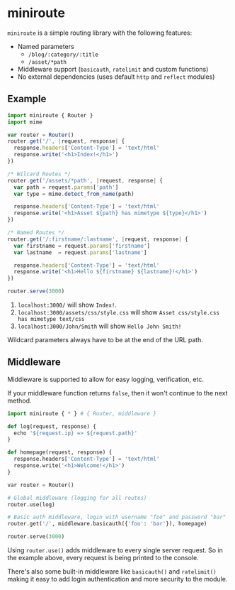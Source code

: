 # miniroute
`miniroute` is a simple routing library with the following features:
- Named parameters
  - `/blog/:category/:title`
  - `/asset/*path`
- Middleware support (`basicauth`, `ratelimit` and custom functions)
- No external dependencies (uses default `http` and `reflect` modules)

## Example

```javascript
import miniroute { Router }
import mime

var router = Router()
router.get('/', |request, response| {
  response.headers['Content-Type'] = 'text/html'
  response.write('<h1>Index!</h1>')
})

/* Wilcard Routes */
router.get('/assets/*path', |request, response| {
  var path = request.params['path']
  var type = mime.detect_from_name(path)

  response.headers['Content-Type'] = 'text/html'
  response.write('<h1>Asset ${path} has mimetype ${type}</h1>')
})

/* Named Routes */
router.get('/:firstname/:lastname', |request, response| {
  var firstname = request.params['firstname']
  var lastname  = request.params['lastname']

  response.headers['Content-Type'] = 'text/html'
  response.write('<h1>Hello ${firstname} ${lastname}!</h1>')
})

router.serve(3000)
```

1. `localhost:3000/` will show `Index!`.
3. `localhost:3000/assets/css/style.css` will show `Asset css/style.css has mimetype text/css`
2. `localhost:3000/John/Smith` will show `Hello John Smith!`

Wildcard parameters always have to be at the end of the URL path.

## Middleware
Middleware is supported to allow for easy logging, verification, etc.

If your middleware function returns `false`, then it won't continue to the next method.
```python
import miniroute { * } # { Router, middleware }

def log(request, response) {
  echo '${request.ip} => ${request.path}'
}

def homepage(request, response) {
  response.headers['Content-Type'] = 'text/html'
  response.write('<h1>Welcome!</h1>')
}

var router = Router()

# Global middleware (logging for all routes)
router.use(log)

# Basic auth middleware, login with username "foo" and password "bar"
router.get('/', middleware.basicauth({'foo': 'bar'}), homepage)

router.serve(3000)
```

Using `router.use()` adds middleware to every single server request.
So in the example above, every request is being printed to the console.

There's also some built-in middleware like `basicauth()` and `ratelimit()` making it easy
to add login authentication and more security to the module.
